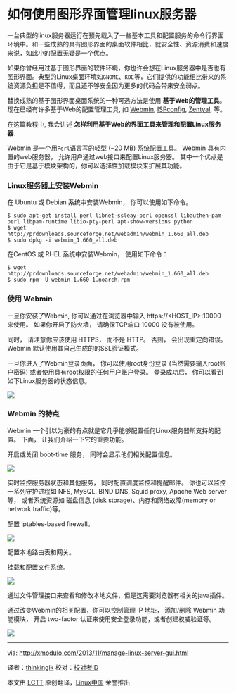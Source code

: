 如何使用图形界面管理linux服务器
================================================================================
一台典型的linux服务器运行在预先载入了一些基本工具和配置服务的命令行界面环境中。和一些成熟的具有图形界面的桌面软件相比，就安全性、资源消费和速度来说，如此小的配置无疑是一个优点。

如果你曾经用过基于图形界面的软件环境，你也许会想在Linux服务器中是否也有图形界面。典型的Linux桌面环境如`GNOME`、`KDE`等，它们提供的功能相比带来的系统资源负担是不值得，而且还不够安全因为更多的代码会带来安全弱点。

替换成熟的基于图形界面桌面系统的一种可选方法是使用 **基于Web的管理工具**。现在已经有许多基于Web的配置管理工具, 如 [Webmin][1], [ISPconfig][2], [Zentyal][3], 等。

在这篇教程中, 我会讲述 **怎样利用基于Web的界面工具来管理和配置Linux服务器**.

Webmin 是一个用`Perl`语言写的轻型 (~20 MB) 系统配置工具。 Webmin 具有内置的web服务器， 允许用户通过web接口来配置Linux服务器。 其中一个优点是由于它是基于模块架构的，你可以选择性加载模块来扩展其功能。

### Linux服务器上安装Webmin ###

在 Ubuntu 或 Debian 系统中安装Webmin， 你可以使用如下命令。

    $ sudo apt-get install perl libnet-ssleay-perl openssl libauthen-pam-perl libpam-runtime libio-pty-perl apt-show-versions python
    $ wget http://prdownloads.sourceforge.net/webadmin/webmin_1.660_all.deb
    $ sudo dpkg -i webmin_1.660_all.deb 

在CentOS 或 RHEL 系统中安装Webmin， 使用如下命令：

    $ wget http://prdownloads.sourceforge.net/webadmin/webmin_1.660_all.deb
    $ sudo rpm -U webmin-1.660-1.noarch.rpm 

### 使用 Webmin ### 

一旦你安装了Webmin, 你可以通过在浏览器中输入 https://<HOST_IP>:10000 来使用。 如果你开启了防火墙， 请确保TCP端口 10000 没有被使用。

同时， 请注意你应该使用 HTTPS， 而不是 HTTP。 否则， 会出现重定向错误。 Webmin 默认使用其自己生成的的SSL验证模式。

一旦你进入了Webmin登录页面， 你可以使用root身份登录 (当然需要输入root账户密码) 或者使用具有root权限的任何用户账户登录。 登录成功后， 你可以看到如下Linux服务器的状态信息。

[![](http://farm4.staticflickr.com/3803/10937800943_e1ac465c3f_z.jpg)][4]

### Webmin 的特点 ###

Webmin 一个引以为豪的有点就是它几乎能够配置任何Linux服务器所支持的配置。 下面， 让我们介绍一下它的重要功能。

开启或关闭 boot-time 服务， 同时会显示他们相关配置信息。

[![](http://farm8.staticflickr.com/7437/10937589506_7abcaac10e_z.jpg)][5]

实时监控服务器状态和其他服务， 同时配置调度监控和提醒邮件。 你也可以监控一系列守护进程如 NFS, MySQL, BIND DNS, Squid proxy, Apache Web server等， 或者系统资源如 磁盘信息 (disk storage)、内存和网络故障(memory or network traffic)等。

配置 iptables-based firewall。

[![](http://farm4.staticflickr.com/3679/10937801173_61cd4b11a3_z.jpg)][6]

配置本地路由表和网关。

挂载和配置文件系统。

[![](http://farm4.staticflickr.com/3710/10937589556_9fd192cdb9_z.jpg)][7]

通过文件管理接口来查看和修改本地文件，但是这需要浏览器有相关的java插件。

通过改变Webmin的相关配置，你可以控制管理 IP 地址， 添加/删除 Webmin 功能模块， 开启 two-factor 认证来使用安全登录功能，或者创建权威验证等。

[![](http://farm8.staticflickr.com/7317/10937532015_b5e1263496_z.jpg)][8]

--------------------------------------------------------------------------------

via: http://xmodulo.com/2013/11/manage-linux-server-gui.html

译者：[thinkinglk](https://github.com/译者ID) 校对：[校对者ID](https://github.com/校对者ID)

本文由 [LCTT](https://github.com/LCTT/TranslateProject) 原创翻译，[Linux中国](http://linux.cn/) 荣誉推出

[1]:http://www.webmin.com/
[2]:http://www.ispconfig.org/
[3]:http://www.zentyal.org/
[4]:http://www.flickr.com/photos/xmodulo/10937800943/
[5]:http://www.flickr.com/photos/xmodulo/10937589506/
[6]:http://www.flickr.com/photos/xmodulo/10937801173/
[7]:http://www.flickr.com/photos/xmodulo/10937589556/
[8]:http://www.flickr.com/photos/xmodulo/10937532015/
